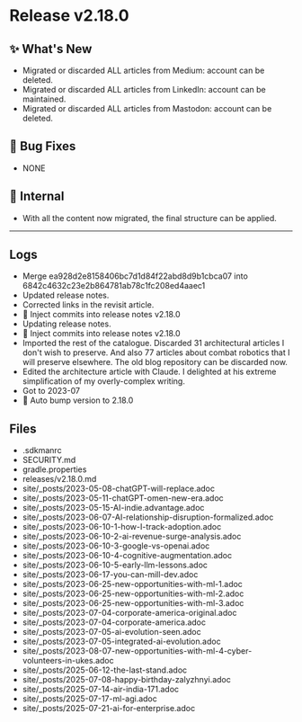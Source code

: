 # Release v2.18.0

## ✨ What's New

- Migrated or discarded ALL articles from Medium: account can be deleted.
- Migrated or discarded ALL articles from LinkedIn: account can be maintained.
- Migrated or discarded ALL articles from Mastodon: account can be deleted.

## 🐛 Bug Fixes

- NONE

## 🔬 Internal

- With all the content now migrated, the final structure can be applied.

---

## Logs

- Merge ea928d2e8158406bc7d1d84f22abd8d9b1cbca07 into 6842c4632c23e2b864781ab78c1fc208ed4aaec1
- Updated release notes.
- Corrected links in the revisit article.
- 📝 Inject commits into release notes v2.18.0
- Updating release notes.
- 📝 Inject commits into release notes v2.18.0
- Imported the rest of the catalogue. Discarded 31 architectural articles I don't wish to preserve. And also 77 articles about combat robotics that I will preserve elsewhere. The old blog repository can be discarded now.
- Edited the architecture article with Claude. I delighted at his extreme simplification of my overly-complex writing.
- Got to 2023-07
- 🔼 Auto bump version to 2.18.0


## Files

- .sdkmanrc
- SECURITY.md
- gradle.properties
- releases/v2.18.0.md
- site/_posts/2023-05-08-chatGPT-will-replace.adoc
- site/_posts/2023-05-11-chatGPT-omen-new-era.adoc
- site/_posts/2023-05-15-AI-indie.advantage.adoc
- site/_posts/2023-06-07-AI-relationship-disruption-formalized.adoc
- site/_posts/2023-06-10-1-how-I-track-adoption.adoc
- site/_posts/2023-06-10-2-ai-revenue-surge-analysis.adoc
- site/_posts/2023-06-10-3-google-vs-openai.adoc
- site/_posts/2023-06-10-4-cognitive-augmentation.adoc
- site/_posts/2023-06-10-5-early-llm-lessons.adoc
- site/_posts/2023-06-17-you-can-mill-dev.adoc
- site/_posts/2023-06-25-new-opportunities-with-ml-1.adoc
- site/_posts/2023-06-25-new-opportunities-with-ml-2.adoc
- site/_posts/2023-06-25-new-opportunities-with-ml-3.adoc
- site/_posts/2023-07-04-corporate-america-original.adoc
- site/_posts/2023-07-04-corporate-america.adoc
- site/_posts/2023-07-05-ai-evolution-seen.adoc
- site/_posts/2023-07-05-integrated-ai-evolution.adoc
- site/_posts/2023-08-07-new-opportunities-with-ml-4-cyber-volunteers-in-ukes.adoc
- site/_posts/2025-06-12-the-last-stand.adoc
- site/_posts/2025-07-08-happy-birthday-zalyzhnyi.adoc
- site/_posts/2025-07-14-air-india-171.adoc
- site/_posts/2025-07-17-ml-agi.adoc
- site/_posts/2025-07-21-ai-for-enterprise.adoc

